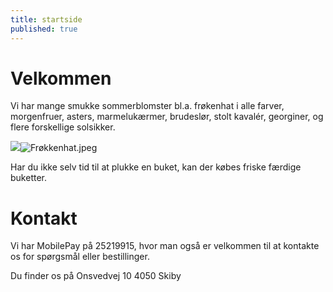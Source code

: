 ```yaml
---
title: startside
published: true
---
```


# Velkommen

Vi har mange smukke sommerblomster bl.a. frøkenhat i alle farver, morgenfruer, asters, marmelukærmer, brudeslør, stolt kavalér, georginer, og flere forskellige solsikker.

![]({{site.baseurl}}/assets/img/Fr%C3%B8kkenhat.jpeg)![Frøkkenhat.jpeg]({{site.baseurl}}/assets/img/Frøkkenhat.jpeg)

Har du ikke selv tid til at plukke en buket, kan der købes friske færdige buketter.

# Kontakt
Vi har MobilePay på 25219915, hvor man også er velkommen til at kontakte os for spørgsmål eller bestillinger.

Du finder os på
Onsvedvej 10 4050 Skiby